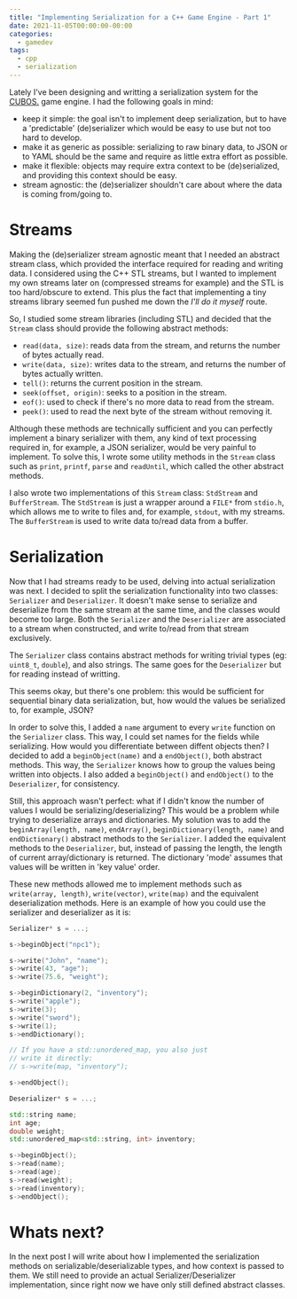 ```yaml
---
title: "Implementing Serialization for a C++ Game Engine - Part 1"
date: 2021-11-05T00:00:00-00:00
categories:
  - gamedev
tags:
  - cpp
  - serialization
---
```


Lately I've been designing and writting a serialization system for the
[CUBOS.](https://github.com/GameDevTecnico/cubos) game engine. I had the
following goals in mind:
- keep it simple: the goal isn't to implement deep serialization, but to
have a 'predictable' (de)serializer which would be easy to use but not too hard
to develop.
- make it as generic as possible: serializing to raw binary data, to JSON or to
YAML should be the same and require as little extra effort as possible.
- make it flexible: objects may require extra context to be (de)serialized, and
providing this context should be easy.
- stream agnostic: the (de)serializer shouldn't care about where the data is
coming from/going to.

# Streams

Making the (de)serializer stream agnostic meant that I needed an abstract stream
class, which provided the interface required for reading and writing data. I
considered using the C++ STL streams, but I wanted to implement my own streams
later on (compressed streams for example) and the STL is too hard/obscure to
extend. This plus the fact that implementing a tiny streams library seemed fun
pushed me down the *I'll do it myself* route.

So, I studied some stream libraries (including STL) and decided that the `Stream`
class should provide the following abstract methods:

- `read(data, size)`: reads data from the stream, and returns the number of
bytes actually read.
- `write(data, size)`: writes data to the stream, and returns the number of
bytes actually written.
- `tell()`: returns the current position in the stream.
- `seek(offset, origin)`: seeks to a position in the stream.
- `eof()`: used to check if there's no more data to read from the stream.
- `peek()`: used to read the next byte of the stream without removing it.

Although these methods are technically sufficient and you can perfectly
implement a binary serializer with them, any kind of text processing required
in, for example, a JSON serializer, would be very painful to implement. To solve
this, I wrote some utility methods in the `Stream` class such as `print`, `printf`,
`parse` and `readUntil`, which called the other abstract methods.

I also wrote two implementations of this `Stream` class: `StdStream` and
`BufferStream`. The `StdStream` is just a wrapper around a `FILE*` from
`stdio.h`, which allows me to write to files and, for example, `stdout`, with my
streams. The `BufferStream` is used to write data to/read data from a buffer.

# Serialization

Now that I had streams ready to be used, delving into actual serialization was
next. I decided to split the serialization functionality into two classes:
`Serializer` and `Deserializer`. It doesn't make sense to serialize and
deserialize from the same stream at the same time, and the classes would become
too large. Both the `Serializer` and the `Deserializer` are associated to a
stream when constructed, and write to/read from that stream exclusively.

The `Serializer` class contains abstract methods for writing trivial types (eg:
`uint8_t`, `double`), and also strings. The same goes for the `Deserializer`
but for reading instead of writting.

This seems okay, but there's one problem: this would be sufficient for
sequential binary data serialization, but, how would the values be serialized
to, for example, JSON?

In order to solve this, I added a `name` argument to every `write` function on
the `Serializer` class. This way, I could set names for the fields while
serializing. How would you differentiate between diffent objects then? I decided
to add a `beginObject(name)` and a `endObject()`, both abstract methods. This
way, the `Serializer` knows how to group the values being written into objects.
I also added a `beginObject()` and `endObject()` to the `Deserializer`, for
consistency.

Still, this approach wasn't perfect: what if I didn't know the number of values
I would be serializing/deserializing? This would be a problem while trying to
deserialize arrays and dictionaries. My solution was to add the
`beginArray(length, name)`, `endArray()`, `beginDictionary(length, name)` and
`endDictionary()` abstract methods to the `Serializer`. I added the equivalent
methods to the `Deserializer`, but, instead of passing the length, the length
of current array/dictionary is returned. The dictionary 'mode' assumes that
values will be written in 'key value' order.

These new methods allowed me to implement methods such as `write(array, length)`,
`write(vector)`, `write(map)` and the equivalent deserialization methods. Here
is an example of how you could use the serializer and deserializer as it is:

```cpp
Serializer* s = ...;

s->beginObject("npc1");

s->write("John", "name");
s->write(43, "age");
s->write(75.6, "weight");

s->beginDictionary(2, "inventory");
s->write("apple");
s->write(3);
s->write("sword");
s->write(1);
s->endDictionary();

// If you have a std::unordered_map, you also just
// write it directly:
// s->write(map, "inventory");

s->endObject();
```

```cpp
Deserializer* s = ...;

std::string name;
int age;
double weight;
std::unordered_map<std::string, int> inventory;

s->beginObject();
s->read(name);
s->read(age);
s->read(weight);
s->read(inventory);
s->endObject();
```

# Whats next?

In the next post I will write about how I implemented the serialization methods
on serializable/deserializable types, and how context is passed to them. We
still need to provide an actual Serializer/Deserializer implementation, since
right now we have only still defined abstract classes.
